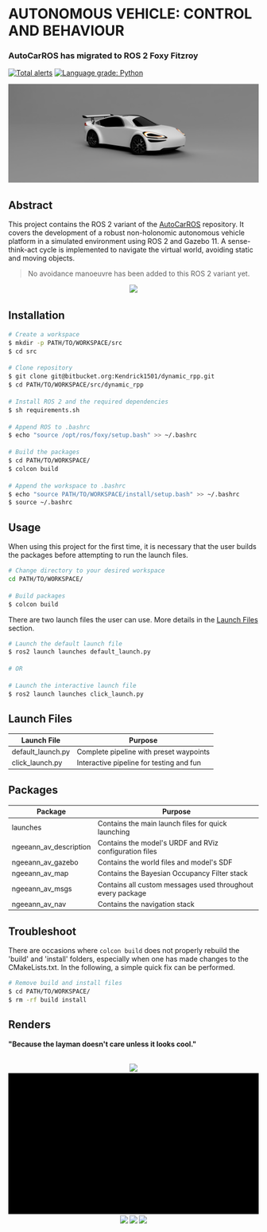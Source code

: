 # AUTONOMOUS VEHICLE: CONTROL AND BEHAVIOUR
### AutoCarROS has migrated to ROS 2 Foxy Fitzroy
[![Total alerts](https://img.shields.io/lgtm/alerts/g/winstxnhdw/AutoCarROS2.svg?logo=lgtm&logoWidth=18)](https://lgtm.com/projects/g/winstxnhdw/AutoCarROS2/alerts/)
[![Language grade: Python](https://img.shields.io/lgtm/grade/python/g/winstxnhdw/AutoCarROS2.svg?logo=lgtm&logoWidth=18)](https://lgtm.com/projects/g/winstxnhdw/AutoCarROS2/context:python)
<div align="center">
	<img src="https://github.com/winstxnhdw/AutoCarROS/blob/master/resources/pictures/ngeeann_av_ultrawide.png?raw=true" />
</div>

## Abstract
This project contains the ROS 2 variant of the [AutoCarROS](https://github.com/winstxnhdw/AutoCarROS) repository. It covers the development of a robust non-holonomic autonomous vehicle platform in a simulated environment using ROS 2 and Gazebo 11. A sense-think-act cycle is implemented to navigate the virtual world, avoiding static and moving objects.
> No avoidance manoeuvre has been added to this ROS 2 variant yet.
>
<div align="center">
	<img src="https://github.com/winstxnhdw/AutoCarROS/blob/master/resources/gifs/obstacle_avoidance.gif?raw=true" />
</div>

## Installation
```bash
# Create a workspace
$ mkdir -p PATH/TO/WORKSPACE/src
$ cd src

# Clone repository
$ git clone git@bitbucket.org:Kendrick1501/dynamic_rpp.git
$ cd PATH/TO/WORKSPACE/src/dynamic_rpp

# Install ROS 2 and the required dependencies
$ sh requirements.sh

# Append ROS to .bashrc
$ echo "source /opt/ros/foxy/setup.bash" >> ~/.bashrc

# Build the packages
$ cd PATH/TO/WORKSPACE/
$ colcon build

# Append the workspace to .bashrc
$ echo "source PATH/TO/WORKSPACE/install/setup.bash" >> ~/.bashrc
$ source ~/.bashrc
```

## Usage
When using this project for the first time, it is necessary that the user builds the packages before attempting to run the launch files.
```bash
# Change directory to your desired workspace
cd PATH/TO/WORKSPACE/

# Build packages
$ colcon build

```
There are two launch files the user can use. More details in the [Launch Files](#Launch-Files) section.
```bash
# Launch the default launch file
$ ros2 launch launches default_launch.py

# OR

# Launch the interactive launch file
$ ros2 launch launches click_launch.py
```

## Launch Files
|Launch File|Purpose|
|-----------|-------|
|default_launch.py|Complete pipeline with preset waypoints|
|click_launch.py|Interactive pipeline for testing and fun|

## Packages
|Package|Purpose|
|-----------|-------|
|launches|Contains the main launch files for quick launching|
|ngeeann_av_description|Contains the model's URDF and RViz configuration files|
|ngeeann_av_gazebo|Contains the world files and model's SDF|
|ngeeann_av_map|Contains the Bayesian Occupancy Filter stack|
|ngeeann_av_msgs|Contains all custom messages used throughout every package|
|ngeeann_av_nav|Contains the navigation stack|

## Troubleshoot
There are occasions where `colcon build` does not properly rebuild the 'build' and 'install' folders, especially when one has made changes to the CMakeLists.txt. In the following, a simple quick fix can be performed.
```bash
# Remove build and install files
$ cd PATH/TO/WORKSPACE/
$ rm -rf build install
```

## Renders
<b>"Because the layman doesn't care unless it looks cool."<b>
<br />
<br />
<div align="center">
	<img src="https://github.com/winstxnhdw/AutoCarROS/blob/master/resources/gifs/renders.gif?raw=true" />
	<img src="https://github.com/winstxnhdw/AutoCarROS/blob/master/resources/gifs/1.gif?raw=true" />
	<img src="https://github.com/winstxnhdw/AutoCarROS/blob/master/resources/gifs/2.gif?raw=true" />
	<img src="https://github.com/winstxnhdw/AutoCarROS/blob/master/resources/gifs/3.gif?raw=true" />
	<img src="https://github.com/winstxnhdw/AutoCarROS/blob/master/resources/gifs/4.gif?raw=true" />
</div>

